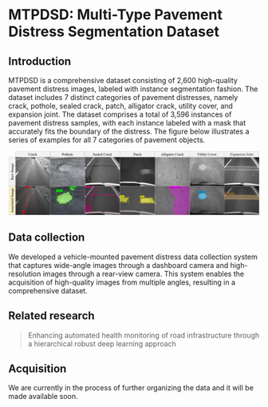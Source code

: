 # MTPDSD: Multi-Type Pavement Distress Segmentation Dataset

## Introduction

MTPDSD is a comprehensive dataset consisting of 2,600 high-quality pavement distress images, labeled with instance segmentation fashion. The dataset includes 7 distinct categories of pavement distresses, namely crack, pothole, sealed crack, patch, alligator crack, utility cover, and expansion joint. The dataset comprises a total of 3,596 instances of pavement distress samples, with each instance labeled with a mask that accurately fits the boundary of the distress. The figure below illustrates a series of examples for all 7 categories of pavement objects.

![Examples](assets/examples.png)

## Data collection

We developed a vehicle-mounted pavement distress data collection system that captures wide-angle images through a dashboard camera and high-resolution images through a rear-view camera. This system enables the acquisition of high-quality images from multiple angles, resulting in a comprehensive dataset.

## Related research

> Enhancing automated health monitoring of road infrastructure through a hierarchical robust deep learning approach

## Acquisition

We are currently in the process of further organizing the data and it will be made available soon.
